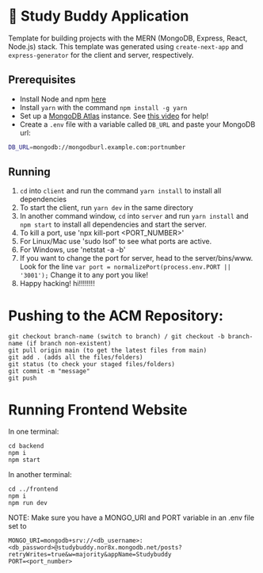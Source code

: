 # 📖 Study Buddy Application

Template for building projects with the MERN (MongoDB, Express, React, Node.js) stack.
This template was generated using `create-next-app` and `express-generator` for the
client and server, respectively.

## Prerequisites

- Install Node and npm [here](https://nodejs.org/en/download/)
- Install `yarn` with the command `npm install -g yarn`
- Set up a [MongoDB Atlas](https://www.mongodb.com/) instance. See [this video](https://www.youtube.com/watch?v=CcOL5h_ZFJM) for help!
- Create a `.env` file with a variable called `DB_URL` and paste your MongoDB url:

```bash
DB_URL=mongodb://mongodburl.example.com:portnumber
```

## Running

1. `cd` into `client` and run the command `yarn install` to install all dependencies
2. To start the client, run `yarn dev` in the same directory
3. In another command window, `cd` into `server` and run `yarn install` and `npm start`
   to install all dependencies and start the server.
4. To kill a port, use 'npx kill-port <PORT_NUMBER>'
5. For Linux/Mac use 'sudo lsof' to see what ports are active.
6. For Windows, use 'netstat -a -b'
7. If you want to change the port for server, head to the server/bins/www. 
   Look for the line ```var port = normalizePort(process.env.PORT || '3001');```
    Change it to any port you like!
8. Happy hacking!
hi!!!!!!!!

# Pushing to the ACM Repository:
```
git checkout branch-name (switch to branch) / git checkout -b branch-name (if branch non-existent)
git pull origin main (to get the latest files from main)
git add . (adds all the files/folders)
git status (to check your staged files/folders)
git commit -m "message"
git push
```

# Running Frontend Website
In one terminal:
```
cd backend
npm i
npm start
```

In another terminal:
```
cd ../frontend
npm i
npm run dev
```

NOTE: Make sure you have a MONGO_URI and PORT variable in an .env file set to
```
MONGO_URI=mongodb+srv://<db_username>:<db_password>@studybuddy.nor8x.mongodb.net/posts?retryWrites=true&w=majority&appName=Studybuddy
PORT=<port_number>
```
